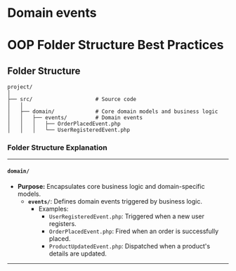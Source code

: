 # Domain events

# OOP Folder Structure Best Practices

## Folder Structure

```
project/
│
├── src/                    # Source code
│   │
│   ├── domain/             # Core domain models and business logic
│   │   ├── events/         # Domain events
│   │   │   ├── OrderPlacedEvent.php
│   │   │   └── UserRegisteredEvent.php
```


### **Folder Structure Explanation**

* * *

#### **`domain/`**

- **Purpose:** Encapsulates core business logic and domain-specific models.
    - **`events/`**: Defines domain events triggered by business logic.
        - Examples:
            - `UserRegisteredEvent.php`: Triggered when a new user registers.
            - `OrderPlacedEvent.php`: Fired when an order is successfully placed.
            - `ProductUpdatedEvent.php`: Dispatched when a product's details are updated.

* * *
